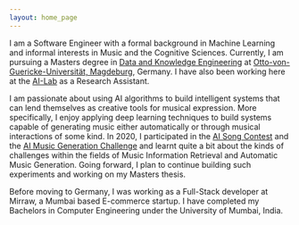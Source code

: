 ```yaml
---
layout: home_page
---
```


I am a Software Engineer with a formal background in Machine Learning and informal interests in Music and the Cognitive Sciences. Currently, I am pursuing a Masters degree in [Data and Knowledge Engineering]() at [Otto-von-Guericke-Universität, Magdeburg](), Germany. I have also been working here at the [AI-Lab]() as a Research Assistant.

I am passionate about using AI algorithms to build intelligent systems that can lend themselves as creative tools for musical expression. More specifically, I enjoy applying deep learning techniques to build systems capable of generating music either automatically or through musical interactions of some kind. In 2020, I participated in the [AI Song Contest]() and the [AI Music Generation Challenge]() and learnt quite a bit about the kinds of challenges within the fields of Music Information Retrieval and Automatic Music Generation. Going forward, I plan to continue building such experiments and working on my Masters thesis.

Before moving to Germany, I was working as a Full-Stack developer at Mirraw, a Mumbai based E-commerce startup. I have completed my Bachelors in Computer Engineering under the University of Mumbai, India.